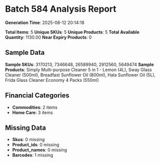 # Batch 584 Analysis Report

**Generation Time**: 2025-08-12 20:14:18

**Total Items**: 5
**Unique SKUs**: 5
**Unique Products**: 5
**Total Available Quantity**: 1130.00
**Near Expiry Products**: 0

## Sample Data
**Sample SKUs**: 3170213, 7346648, 26589940, 2912560, 5649474
**Sample Products**: Simply Multi-purpose Cleaner 5 in 1 - Lemon (4L), Sway Glass Cleaner (500ml), Breadfast Sunflower Oil (800ml), Hala Sunflower Oil (5L), Frida Glass Cleaner Economy 4 Packs (550ml)

## Financial Categories
- **Commodities**: 2 items
- **Home Care**: 3 items

## Missing Data
- **Skus**: 0 missing
- **Product_ids**: 0 missing
- **Product_names**: 0 missing
- **Barcodes**: 1 missing
